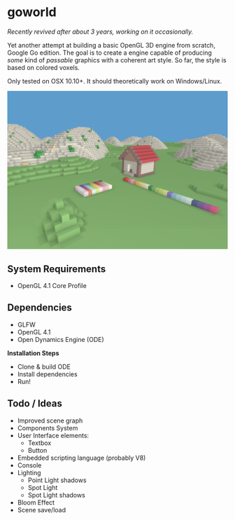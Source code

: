 # goworld

*Recently revived after about 3 years, working on it occasionally.*

Yet another attempt at building a basic OpenGL 3D engine from scratch, Google Go edition. The goal is to create a engine capable of producing *some* kind of *passable* graphics with a coherent art style. So far, the style is based on colored voxels.

Only tested on OSX 10.10+. It should theoretically work on Windows/Linux.

![Screenshot from 2019-05/07](docs/img/screenshot190507.png)

## System Requirements

 * OpenGL 4.1 Core Profile

## Dependencies

 * GLFW
 * OpenGL 4.1
 * Open Dynamics Engine (ODE)

**Installation Steps**
 
 * Clone & build ODE
 * Install dependencies
 * Run!

## Todo / Ideas

 * Improved scene graph
 * Components System
 * User Interface elements:
   * Textbox
   * Button
 * Embedded scripting language (probably V8)
 * Console
 * Lighting
   * Point Light shadows
   * Spot Light
   * Spot Light shadows
 * Bloom Effect
 * Scene save/load
